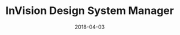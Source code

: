 ---
date: 2018-04-03
title: InVision Design System Manager
link: https://www.invisionapp.com/blog/announcing-invision-design-system-manager/
image: ./images/dsm.jpg
description: InVision DSM makes it possible for every product team to create and maintain a design system at scale—allowing teams to maintain a consistent user experience across every digital interface.
tags:
- design
- sketch
type: Plugin

# ================================
# TOOLS CATEGORIES AVAILABLE
# ================================
# - design
# - development
# - documentation
# - frameworks
# - sketch
#   type: Plugin
#   type: Sketch File
# ================================
---